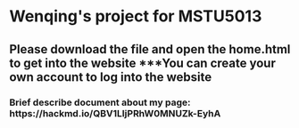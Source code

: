  <body id="contents">
        <h1>Wenqing's project for MSTU5013</h1>
 <h2> Please download the file and open the home.html to get into the website
       ***You can create your own account to log into the website</h2> 
      <h3>Brief describe document about my page: https://hackmd.io/QBV1LIjPRhW0MNUZk-EyhA</h3>
       <body id="contents">
  <body>
